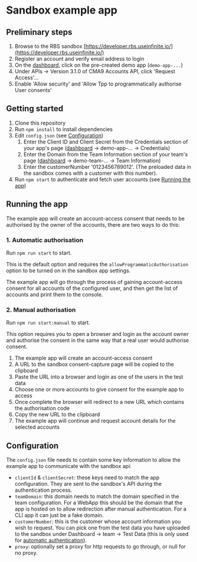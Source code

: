 # Sandbox example app

## Preliminary steps

1. Browse to the RBS sandbox [https://developer.rbs.useinfinite.io/](https://developer.rbs.useinfinite.io/)
2. Register an account and verify email address to login
3. On the [dashboard](https://developer.rbs.useinfinite.io/dashboard), click on the pre-created demo app (`demo-app-...`)
4. Under APIs -> Version 3.1.0 of CMA9 Accounts API, click 'Request Access'...
5. Enable 'Allow <reduced> security' and 'Allow Tpp to programmatically authorise User consents'

## Getting started

1. Clone this repository
2. Run `npm install` to install dependencies
3. Edit `config.json` (see [Configuration](#configuration))
	1. Enter the Client ID and Client Secret from the Credentials section of your app's page ([dashboard](https://developer.rbs.useinfinite.io/dashboard) -> demo-app-... -> Credentials)
	2. Enter the Domain from the Team Information section of your team's page ([dashboard](https://developer.rbs.useinfinite.io/dashboard) -> demo-team-... -> Team Information)
	3. Enter the customerNumber '0123456789012'. (The preloaded data in the sandbox comes with a customer with this number).
4. Run `npm start` to authenticate and fetch user accounts (see [Running the app](#running-the-app))

## Running the app

The example app will create an account-access consent that needs to be authorised by the owner of the accounts, there are two ways to do this:

### 1. Automatic authorisation

Run `npm run start` to start.

This is the default option and requires the `allowProgrammaticAuthorisation` option to be turned on in the sandbox app settings.

The example app will go through the process of gaining account-access consent for all accounts of the configured user, and then get the list of accounts and print them to the console.

### 2. Manual authorisation

Run `npm run start:manual` to start.

This option requires you to open a browser and login as the account owner and authorise the consent in the same way that a real user would authorise consent.

1. The example app will create an account-access consent
2. A URL to the sandbox consent-capture page will be copied to the clipboard
3. Paste the URL into a browser and login as one of the users in the test data
4. Choose one or more accounts to give consent for the example app to access
5. Once complete the browser will redirect to a new URL which contains the authorisation code
6. Copy the new URL to the clipboard
7. The example app will continue and request account details for the selected accounts

## Configuration

The `config.json` file needs to contain some key information to allow the example app to communicate with the sandbox api:

* `clientId` & `clientSecret`: these keys need to match the app configuration. They are sent to the sandbox's API during the authentication process.
* `teamDomain`: this domain needs to match the domain specified in the team configuration. For a WebApp this should be the domain that the app is hosted on to allow redirection after manual authentication. For a CLI app it can just be a fake domain.
* `customerNumber`: this is the customer whose account information you wish to request. You can pick one from the test data you have uploaded to the sandbox under Dashboard -> team -> Test Data (this is only used for [automatic authentication](#1-automatic-authorisation)).
* `proxy`: optionally set a proxy for http requests to go through, or null for no proxy. 
